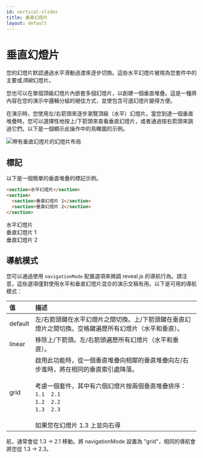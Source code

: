 ```yaml
---
id: vertical-slides
title: 垂直幻燈片
layout: default
---
```


# 垂直幻燈片

您的幻燈片默認通過水平滑動過渡來逐步切換。這些水平幻燈片被視為您套件中的主要或*頂級*幻燈片。

您也可以在單個頂級幻燈片內嵌套多個幻燈片，以創建一個垂直堆疊。這是一種將內容在您的演示中邏輯分組的絕佳方式，並使包含可選幻燈片變得方便。

在演示時，您使用左/右箭頭來逐步瀏覽頂級（水平）幻燈片。當您到達一個垂直堆疊時，您可以選擇性地按上/下箭頭來查看垂直幻燈片，或者通過按右箭頭來跳過它們。以下是一個顯示此操作中的鳥瞰圖的示例。

<picture>
  <img src="https://static.slid.es/support/reveal.js-vertical-slides.gif" alt="帶有垂直幻燈片的幻燈片布局">
</picture>

## 標記

以下是一個簡單的垂直堆疊的標記示例。

```html
<section>水平幻燈片</section>
<section>
  <section>垂直幻燈片 1</section>
  <section>垂直幻燈片 2</section>
</section>
```
<div class="reveal reveal-example">
  <div class="slides">
    <section>水平幻燈片</section>
    <section>
      <section>垂直幻燈片 1</section>
      <section>垂直幻燈片 2</section>
    </section>
  </div>
</div>

## 導航模式
您可以通過使用 `navigationMode` 配置選項來微調 reveal.js 的導航行為。請注意，這些選項僅對使用水平和垂直幻燈片混合的演示文稿有用。以下是可用的導航模式：

| 值                              | 描述 |
| :---------------------------  | :---------- |
| default                       | 左/右箭頭鍵在水平幻燈片之間切換。上/下箭頭鍵在垂直幻燈片之間切換。空格鍵遍歷所有幻燈片（水平和垂直）。 |
| linear                        | 移除上/下箭頭。左/右箭頭遍歷所有幻燈片（水平和垂直）。 |
| grid                          | 啟用此功能時，從一個垂直堆疊向相鄰的垂直堆疊向左/右步進時，將在相同的垂直索引處降落。<br><br>考慮一個套件，其中有六個幻燈片按兩個垂直堆疊排序：<br>`1.1`&nbsp;&nbsp;&nbsp;&nbsp;`2.1`<br>`1.2`&nbsp;&nbsp;&nbsp;&nbsp;`2.2`<br>`1.3`&nbsp;&nbsp;&nbsp;&nbsp;`2.3`<br><br>如果您在幻燈片 1.3 上並向右導

航，通常會從 1.3 -> 2.1 移動。將 navigationMode 設置為 "grid"，相同的導航會將您從 1.3 -> 2.3。